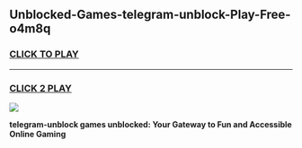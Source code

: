 
## Unblocked-Games-telegram-unblock-Play-Free-o4m8q
<h3>
<a href="https://premium76.site?title=telegram-unblock&ref=10A">CLICK TO PLAY</a></h3>
<hr>

<h3>
<a href="https://premium76.site?title=telegram-unblock&ref=10A">CLICK 2 PLAY</a>
  
</h3>

<a href="https://premium76.site?title=telegram-unblock&ref=10A"><img src="https://clearcache.store/games.png"></a>


**telegram-unblock games unblocked: Your Gateway to Fun and Accessible Online Gaming**
